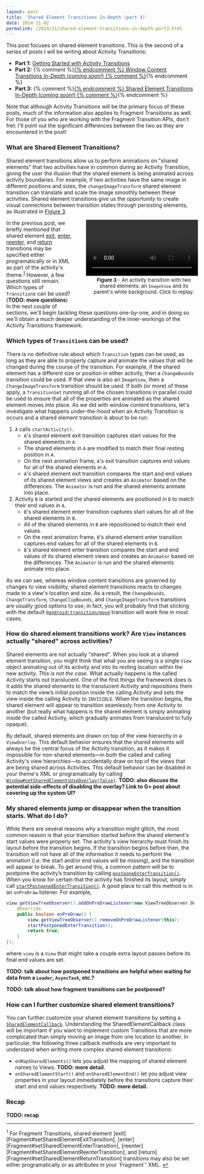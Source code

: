 ```yaml
---
layout: post
title: 'Shared Element Transitions In-Depth (part 3)'
date: 2014-11-02
permalink: /2014/11/shared-element-transitions-in-depth-part3.html
---
```


This post focuses on shared element transitions. This is the second of a series of posts I will be writing about Activity Transitions:

* **Part 1:** <a href="/2014/11/activity-transitions-getting-started-part1.html">Getting Started with Activity Transitions</a>
* **Part 2:** {% comment %}<a href="/2014/11/window-content-transitions-in-depth-part2.html">{% endcomment %}
              Window Content Transitions In-Depth (_coming soon!_)
              {% comment %}</a>{% endcomment %}
* **Part 3:** {% comment %}<a href="/2014/11/shared-element-transitions-in-depth-part3.html">{% endcomment %}
              Shared Element Transitions In-Depth (_coming soon!_)
              {% comment %}</a>{% endcomment %}

Note that although Activity Transitions will be the primary focus of these posts, much of the information also applies to Fragment Transitions as well. For those of you who are working with the Fragment Transition APIs, don't fret: I'll point out the significant differences between the two as they are encountered in the post!

### What are Shared Element Transitions?

<!--morestart-->

Shared element transitions allow us to perform animations on "shared elements" that two activities have in common during an Activity Transition, giving the user the illusion that the shared element is being animated across activity boundaries. For example, if two activities have the same image in different positions and sizes, the `changeImageTransform` shared element transition can translate and scale the image smoothly between these activities. Shared element transitions give us the opportunity to create visual connections between transition states through persisting elements, as illustrated in [Figure 3][Figure3].

<!--more-->

<div id="anchorfigure1" style="width:290px;margin-left:35px;float:right">
  <div class="framed-nexus6-port">
  <video id="figure3" onclick="playPause('figure3')">
    <source src="/assets/videos/posts/2014/11/03/figure3-opt.mp4">
  </video>
  </div>
  <div style="font-size:10pt;margin-left:20px;margin-bottom:30px">
    <p class="img-caption" style="margin-top:3px;margin-bottom:10px;text-align: center;"><strong>Figure 3</strong> - An activity transition with two shared elements: an <code>ImageView</code> and its parent's white background. Click to replay.</p>
  </div>
</div>

In the previous post, we briefly mentioned that shared element [exit][setSharedElementExitTransition], [enter][setSharedElementEnterTransition], [reenter][setSharedElementReenterTransition], and [return][setSharedElementReturnTransition] transitions may be specified either programatically or in XML as part of the activity's theme.<sup><a href="#footnote1" id="ref1">1</a></sup> However, a few questions still remain. Which types of `Transition`s can be used? (**TODO: more questions**) In the next couple of sections, we'll begin tackling these questions one-by-one, and in doing so we'll obtain a much deeper understanding of the inner-workings of the Activity Transitions framework.

### Which types of `Transition`s can be used?

There is no definitive rule about which `Transition` types can be used, as long as they are able to properly capture and animate the values that will be changed during the course of the transition. For example, if the shared element has a different size or position in either activity, then a `ChangeBounds` transition could be used. If that view is also an `ImageView`, then a `ChangeImageTransform` transition should be used. If both (or more) of these apply, a `TransitionSet` running all of the chosen transitions in parallel could be used to ensure that all of the properties are animated as the shared element moves into place.
As we did with window content transitions, let's investigate what happens under-the-hood when an Activity Transition is occurs and a shared element transition is about to be run:

1. `A` calls `startActivity()`.
    * `A`'s shared element exit transition captures start values for the shared elements in `A`.
    * The shared elements in `A` are modified to match their final resting position in `A`.
    * On the next animation frame, `A`'s exit transition captures end values for all of the shared elements in `A`.
    * `A`'s shared element exit transition compares the start and end values of its shared element views and creates an `Animator` based on the differences. The `Animator` is run and the shared elements animate into place.
2. Activity `B` is started and the shared elements are positioned in `B` to match their end values in `A`.
    * `B`'s shared element enter transition captures start values for all of the shared elements in `B`.
    * All of the shared elements in `B` are repositioned to match their end values.
    * On the next animation frame, `B`'s shared element enter transition captures end values for all of the shared elements in `B`.
    * `B`'s shared element enter transition compares the start and end values of its shared element views and creates an `Animator` based on the differences. The `Animator` is run and the shared elements animate into place.

As we can see, whereas window content transitions are governed by changes to view visibility, shared element transitions reacts to changes made to a view's location and size. As a result, the `ChangeBounds`, `ChangeTransform`, `ChangeClipBounds`, and `ChangeImageTransform` transitions are usually good options to use; in fact, you will probably find that sticking with the default [`@android:transition/move`][Move] transition will work fine in most cases.

### How do shared element transitions work? Are `View` instances actually "shared" across activities?

Shared elements are not actually "shared". When you look at a shared element transition, you might think that what you are seeing is a single `View` object animating out of its activity and into its resting location within the new activity. _This is not the case._ What actually happens is the called Activity starts out translucent. One of the first things the framework does is it adds the shared elements to the translucent Activity and repositions them to match the view’s initial position inside the calling Activity and sets the view inside the calling Activity to `INVISIBLE`. When the transition begins, the shared element will appear to transition seamlessly from one Activity to another (but really what happens is the shared element is simply animating inside the called Activity, which gradually animates from translucent to fully opaque).

By default, shared elements are drawn on top of the view hierarchy in a `ViewOverlay`. This default behavior ensures that the shared elements will always be the central focus of the Activity transition, as it makes it impossible for non-shared elements&mdash;in both the called and calling Activity's view hierarchies&mdash;to accidentally draw on top of the views that are being shared across Activities. This default behavior can be disabled in your theme's XML or programatically by calling [`Window#setSharedElementsUseOverlay(false)`][setSharedElementsUseOverlay]. **TODO: also discuss the potential side-effects of disabling the overlay? Link to G+ post about covering up the system UI?**


### My shared elements jump or disappear when the transition starts. What do I do?

While there are several reasons why a transition might glitch, the most common reason is that your transition started before the shared element's start values were properly set. The activity's view hierarchy must finish its layout before the transition begins. If the transition begins before then, the transition will not have all of the information it needs to perform the animation (i.e. the start and/or end values will be missing), and the transition will appear to break. To get around this, a common pattern will be to postpone the activity’s transition by calling [`postponeEnterTransition()`][postponeEnterTransition]. When you know for certain that the activity has finished its layout, simply call [`startPostponedEnterTransition()`][startPostponedEnterTransition]. A good place to call this method is in an `onPreDraw` listener. For example,

```java
view.getViewTreeObserver().addOnPreDrawListener(new ViewTreeObserver.OnPreDrawListener() {
    @Override
    public boolean onPreDraw() {
        view.getViewTreeObserver().removeOnPreDrawListener(this);
        startPostponedEnterTransition();
        return true;
    }
});
```

where `view` is a `View` that might take a couple extra layout passes before its final end values are set.

**TODO: talk about how postponed transitions are helpful when waiting for data from a `Loader`, `AsyncTask`, etc.?**

**TODO: talk about how fragment transitions can be postponed?**

### How can I further customize shared element transitions?

You can further customize your shared element transitions by setting a [`SharedElementCallback`][SharedElementCallback]. Understanding the SharedElementCallback class will be important if you want to implement custom Transitions that are more complicated than simply moving an image from one location to another. In particular, the following three callback methods are very important to understand when writing more complex shared element transitions:

* `onMapSharedElements()` lets you adjust the mapping of shared element names to Views. **TODO: more detail.**
* `onSharedElementStart()` and `onSharedElementEnd()` let you adjust view properties in your layout immediately before the transitions capture their start and end values respectively. **TODO: more detail.**

### Recap

**TODO: recap**

<hr class="footnote-divider"/>
<sup id="footnote1">1</sup> For Fragment Transitions, shared element [exit][Fragment#setSharedElementExitTransition], [enter][Fragment#setSharedElementEnterTransition], [reenter][Fragment#setSharedElementReenterTransition], and [return][Fragment#setSharedElementReturnTransition] transitions may also be set either programatically or as attributes in your `Fragment`' XML. <a href="#ref1" title="Jump to footnote 1.">&#8617;</a>

  [setSharedElementExitTransition]: https://developer.android.com/reference/android/view/Window.html#setSharedElementExitTransition(android.transition.Transition)
  [setSharedElementEnterTransition]: https://developer.android.com/reference/android/view/Window.html#setSharedElementEnterTransition(android.transition.Transition)
  [setSharedElementReturnTransition]: https://developer.android.com/reference/android/view/Window.html#setSharedElementReturnTransition(android.transition.Transition)
  [setSharedElementReenterTransition]: https://developer.android.com/reference/android/view/Window.html#setSharedElementReenterTransition(android.transition.Transition)
  [Fragment#setSharedElementExitTransition]: https://developer.android.com/reference/android/app/Fragment.html#setSharedElementExitTransition(android.transition.Transition)
  [Fragment#setSharedElementEnterTransition]: https://developer.android.com/reference/android/app/Fragment.html#setSharedElementEnterTransition(android.transition.Transition)
  [Fragment#setSharedElementReturnTransition]: https://developer.android.com/reference/android/app/Fragment.html#setSharedElementReturnTransition(android.transition.Transition)
  [Fragment#setSharedElementReenterTransition]: https://developer.android.com/reference/android/app/Fragment.html#setSharedElementReenterTransition(android.transition.Transition)
  [Figure3]: /2014/11/shared-element-transitions-in-depth-part3.html#anchorfigure3
  [Move]: https://android.googlesource.com/platform/frameworks/base/+/lollipop-release/core/res/res/transition/move.xml
  [postponeEnterTransition]: https://developer.android.com/reference/android/app/Activity.html#postponeEnterTransition()
  [startPostponedEnterTransition]: https://developer.android.com/reference/android/app/Activity.html#startPostponedEnterTransition()
  [setSharedElementsUseOverlay]: https://developer.android.com/reference/android/view/Window.html#setSharedElementsUseOverlay(boolean)
  [SharedElementCallback]: https://developer.android.com/reference/android/app/SharedElementCallback.html

